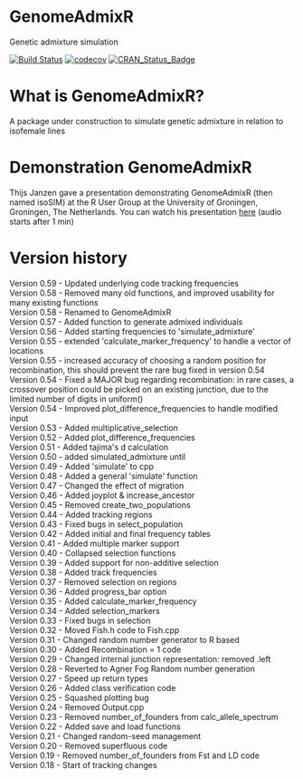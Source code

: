# GenomeAdmixR
Genetic admixture simulation

[![Build Status](https://travis-ci.org/thijsjanzen/GenomeAdmixR.svg?branch=master)](https://travis-ci.org/thijsjanzen/GenomeAdmixR)
[![codecov](https://codecov.io/gh/thijsjanzen/GenomeAdmixR/branch/master/graph/badge.svg)](https://codecov.io/gh/thijsjanzen/GenomeAdmixR)
[![CRAN_Status_Badge](http://www.r-pkg.org/badges/version/GenomeAdmixR)](https://cran.r-project.org/package=GenomeAdmixR)


# What is GenomeAdmixR?
A package under construction to simulate genetic admixture in relation to isofemale lines

# Demonstration GenomeAdmixR
Thijs Janzen gave a presentation demonstrating GenomeAdmixR (then named isoSIM) at the R User Group at the University of Groningen, Groningen, The Netherlands. You can watch his presentation [here](https://streaming3.service.rug.nl/p2gplayer/Player.aspx?id=cxbKvM)  (audio starts after 1 min)

# Version history
Version 0.59 - Updated underlying code tracking frequencies <br />
Version 0.58 - Removed many old functions, and improved usability for many existing functions <br />
Version 0.58 - Renamed to GenomeAdmixR <br />
Version 0.57 - Added function to generate admixed individuals <br />
Version 0.56 - Added starting frequencies to 'simulate_admixture' <br />
Version 0.55 - extended 'calculate_marker_frequency' to handle a vector of locations <br />
Version 0.55 - increased accuracy of choosing a random position for recombination, this should prevent the rare bug fixed in version 0.54 <br />
Version 0.54 - Fixed a MAJOR bug regarding recombination: in rare cases, a crossover position could be picked on an existing junction, due to the limited number of digits in uniform() <br />
Version 0.54 - Improved plot_difference_frequencies to handle modified input <br />
Version 0.53 - Added multiplicative_selection <br />
Version 0.52 - Added plot_difference_frequencies <br />
Version 0.51 - Added tajima's d calculation <br />
Version 0.50 - added simulated_admixture until <br />
Version 0.49 - Added 'simulate' to cpp <br />
Version 0.48 - Added a general 'simulate' function <br />
Version 0.47 - Changed the effect of migration <br />
Version 0.46 - Added joyplot & increase_ancestor <br />
Version 0.45 - Removed create_two_populations <br />
Version 0.44 - Added tracking regions <br />
Version 0.43 - Fixed bugs in select_population <br />
Version 0.42 - Added initial and final frequency tables <br />
Version 0.41 - Added multiple marker support <br />
Version 0.40 - Collapsed selection functions <br />
Version 0.39 - Added support for non-additive selection <br />
Version 0.38 - Added track frequencies <br />
Version 0.37 - Removed selection on regions <br />
Version 0.36 - Added progress_bar option <br />
Version 0.35 - Added calculate_marker_frequency <br />
Version 0.34 - Added selection_markers <br />
Version 0.33 - Fixed bugs in selection <br />
Version 0.32 - Moved Fish.h code to Fish.cpp <br />
Version 0.31 - Changed random number generator to R based <br />
Version 0.30 - Added Recombination = 1 code <br />
Version 0.29 - Changed internal junction representation: removed .left <br />
Version 0.28 - Reverted to Agner Fog Random number generation <br />
Version 0.27 - Speed up return types <br />
Version 0.26 - Added class verification code <br />
Version 0.25 - Squashed plotting bug <br />
Version 0.24 - Removed Output.cpp <br />
Version 0.23 - Removed number_of_founders from calc_allele_spectrum <br />
Version 0.22 - Added save and load functions <br />
Version 0.21 - Changed random-seed management <br />
Version 0.20 - Removed superfluous code <br />
Version 0.19 - Removed number_of_founders from Fst and LD code <br />
Version 0.18 - Start of tracking changes <br />
